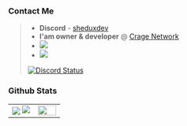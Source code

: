 ### Contact Me

> - **Discord** - [sheduxdev](https://discordapp.com/users/458172960675594251)
> - **I'am owner & developer** @ [Crage Network](https://github.com/Crage-Network)
> - ![](https://img.shields.io/github/followers/sheduxdev?style=flat&label=Followers)
> - ![](https://komarev.com/ghpvc/?username=sheduxdev&label=Profile%20views&color=0e75b6&style=flat)
> 
> [![Discord Status](https://lanyard.cnrad.dev/api/458172960675594251)]([https://discord.com/channels/@me/458172960675594251](https://discordapp.com/users/458172960675594251))

### Github Stats

<table border="0" align="center">
    <tr border="0">
        <td width="50%" align="center">
            <img align="center"; src="https://github-readme-stats.vercel.app/api?username=sheduxdev&theme=onedark&show_icons=true&count_private=true" />
            <img src="https://github-readme-streak-stats.herokuapp.com/?user=sheduxdev&theme=dark&hide_border=true" />
        </td>
        <td width="50%" align="center">
            <img align="center"; width=100%; src="https://github-readme-stats.vercel.app/api/top-langs/?username=sheduxdev&show_icons=true&layout=compact&theme=dark" />
        </td>
    </tr>
</table>

<br />
